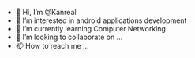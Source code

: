 - 👋 Hi, I’m @Kanreal
- 👀 I’m interested in android applications development
- 🌱 I’m currently learning Computer Networking
- 💞️ I’m looking to collaborate on ...
- 📫 How to reach me ...

<!---
Kanreal/Kanreal is a ✨ special ✨ repository because its `README.md` (this file) appears on your GitHub profile.
You can click the Preview link to take a look at your changes.
--->
